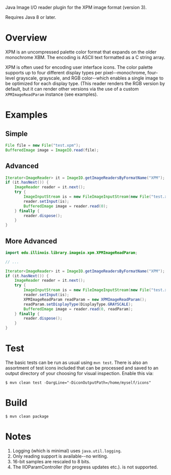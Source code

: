 Java Image I/O reader plugin for the XPM image format (version 3).

Requires Java 8 or later.

# Overview

XPM is an uncompressed palette color format that expands on the older
monochrome XBM. The encoding is ASCII text formatted as a C string array.

XPM is often used for encoding user interface icons. The color palette supports
up to four different display types per pixel--monochrome, four-level grayscale,
grayscale, and RGB color--which enables a single image to be optimized for each
display type. (This reader renders the RGB version by default, but it can
render other versions via the use of a custom `XPMImageReadParam` instance (see
examples).

# Examples

## Simple

```java
File file = new File("test.xpm");
BufferedImage image = ImageIO.read(file);
```

## Advanced

```java
Iterator<ImageReader> it = ImageIO.getImageReadersByFormatName("XPM");
if (it.hasNext()) {
    ImageReader reader = it.next();
    try {
        ImageInputStream is = new FileImageInputStream(new File("test.xpm"));
        reader.setInput(is);
        BufferedImage image = reader.read(0);
    } finally {
        reader.dispose();
    }
}
```

## More Advanced

```java
import edu.illinois.library.imageio.xpm.XPMImageReadParam;

// ...

Iterator<ImageReader> it = ImageIO.getImageReadersByFormatName("XPM");
if (it.hasNext()) {
    ImageReader reader = it.next();
    try {
        ImageInputStream is = new FileImageInputStream(new File("test.xpm"));
        reader.setInput(is);
        XPMImageReadParam readParam = new XPMImageReadParam();
        readParam.setDisplayType(DisplayType.GRAYSCALE);
        BufferedImage image = reader.read(0, readParam);
    } finally {
        reader.dispose();
    }
}
```

# Test

The basic tests can be run as usual using `mvn test`. There is also an
assortment of test icons included that can be processed and saved to an
output directory of your choosing for visual inspection. Enable this via:

```
$ mvn clean test -DargLine="-DiconOutputPath=/home/myself/icons"
```

# Build

```
$ mvn clean package
```

# Notes

1. Logging (which is minimal) uses `java.util.logging`.
2. Only reading support is available--no writing.
3. 16-bit samples are rescaled to 8 bits.
4. The IIOParamController (for progress updates etc.). is not supported.
